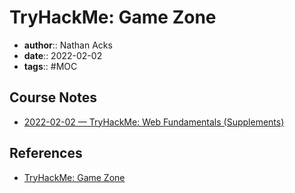 # TryHackMe: Game Zone

* **author**:: Nathan Acks  
* **date**:: 2022-02-02  
* **tags**:: #MOC

## Course Notes

* [2022-02-02 — TryHackMe: Web Fundamentals (Supplements)](../log/2022-02-02-tryhackme-web-fundamentals-supplements.md)

## References

* [TryHackMe: Game Zone](https://tryhackme.com/room/gamezone)
